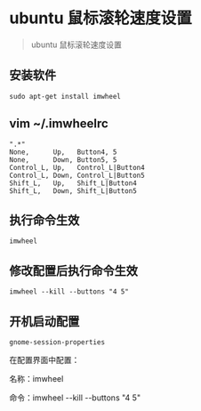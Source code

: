 # ubuntu 鼠标滚轮速度设置
> ubuntu 鼠标滚轮速度设置

## 安装软件
```
sudo apt-get install imwheel

```

## vim ~/.imwheelrc
```
".*"
None,      Up,   Button4, 5
None,      Down, Button5, 5
Control_L, Up,   Control_L|Button4
Control_L, Down, Control_L|Button5
Shift_L,   Up,   Shift_L|Button4
Shift_L,   Down, Shift_L|Button5

```

## 执行命令生效
```
imwheel
```

## 修改配置后执行命令生效
```
imwheel --kill --buttons "4 5"
```

## 开机启动配置

```
gnome-session-properties
```

在配置界面中配置：

名称：imwheel

命令：imwheel --kill --buttons "4 5"